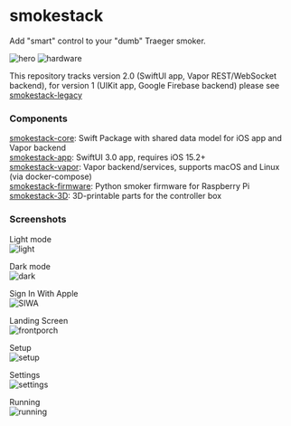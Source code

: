 # smokestack

Add "smart" control to your "dumb" Traeger smoker.

![hero](https://smokestack.magnolialogic.net/img/smoker.png?)
![hardware](https://smokestack.magnolialogic.net/img/3D.png?)

This repository tracks version 2.0 (SwiftUI app, Vapor REST/WebSocket backend), for version 1 (UIKit app, Google Firebase backend) please see [smokestack-legacy](https://www.github.com/magnolialogic/smokestack-legacy)

### Components
[smokestack-core](https://github.com/magnolialogic/smokestack-core): Swift Package with shared data model for iOS app and Vapor backend<br>
[smokestack-app](https://github.com/magnolialogic/smokestack-app): SwiftUI 3.0 app, requires iOS 15.2+<br>
[smokestack-vapor](https://github.com/magnolialogic/smokestack-vapor): Vapor backend/services, supports macOS and Linux (via docker-compose)<br>
[smokestack-firmware](https://github.com/magnolialogic/smokestack-firmware): Python smoker firmware for Raspberry Pi<br>
[smokestack-3D](https://github.com/magnolialogic/smokestack-3D): 3D-printable parts for the controller box

### Screenshots

Light mode<br>
![light](https://smokestack.magnolialogic.net/img/hero_light.png?)

Dark mode<br>
![dark](https://smokestack.magnolialogic.net/img/hero_dark.png?)

Sign In With Apple<br>
![SIWA](https://smokestack.magnolialogic.net/img/SIWA.png?)

Landing Screen<br>
![frontporch](https://smokestack.magnolialogic.net/img/landing_page.png?)

Setup<br>
![setup](https://smokestack.magnolialogic.net/img/setup.png?)

Settings<br>
![settings](https://smokestack.magnolialogic.net/img/settings.png?)

Running<br>
![running](https://smokestack.magnolialogic.net/img/running.png?)

